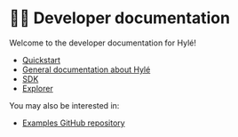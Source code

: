 # 👩‍💻 Developer documentation

Welcome to the developer documentation for Hylé!

- [Quickstart](./quickstart/index.md)
- [General documentation about Hylé](./general-doc/index.md)
- [SDK](./sdk/index.md)
- [Explorer](./explorer.md)

You may also be interested in:

- [Examples GitHub repository](https://github.com/Hyle-org/examples)
